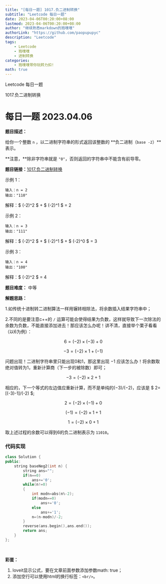 ```yaml
---
title: "[每日一题] 1017.负二进制转换"
subtitle: "Leetcode 每日一题"
date: 2023-04-06T00:20:00+08:00 
lastmod: 2023-04-06T00:20:00+08:00
author: "继续熟悉markdown的狍噗噗"
authorLink: "https://github.com/paopupupyc"
description: "Leetcode"
tags: 
    - Leetcode  
    - 狍噗噗
    - 进制转换
categories: 
    - 狍噗噗带你玩转力扣!
math: true
---
```


Leetcode 每日一题

1017.负二进制转换
<!--more-->

# 每日一题 2023.04.06

**题目描述：**

给你一个整数 `n` ，以二进制字符串的形式返回该整数的 **负二进制（`base -2`）**表示。

**注意，**除非字符串就是 `"0"`，否则返回的字符串中不能含有前导零。


**题目链接：**[1017.负二进制转换](https://leetcode.cn/problems/convert-to-base-2/)

示例 1：

    输入：n = 2
    输出："110"
解释：$ (-2)^2 $ + $ (-2)^1 $ = 2

示例 2：

    输入：n = 3
    输出："111"
解释：$ (-2)^2 $ + $ (-2)^1 $ + $ (-2)^0 $ = 3

示例 3：

    输入：n = 4
    输出："100"
解释：$ (-2)^2 $ = 4

**题目难度：** 中等

**解题思路：**

1.如传统十进制转二进制算法一样用辗转相除法，将余数插入结果字符串中；

2.不同的是要注意c++的 `/` 运算可能会使得结果为负数，这样就导致下一次除法的余数为负数，不能直接添加进去！那应该怎么办呢！讲不清，直接举个栗子看看（以6为例）：

$$ 6=(-2) \times (-3) +0 $$ 
  
$$ -3=(-2) \times 1 +(-1) $$
  
问题出现！二进制字符串里只能出现0和1，那这里出现 $-1$ 应该怎么办！将余数取绝对值转为1，重新计算商（下一步的被除数）即可；
  
$$ -3=(-2)\times 2+1 $$ 
  
相应的，下一个等式的左边值应重新计算，而不是单纯的$(-3)/ (-2)$，应该是
$ 2=[(-3)-1]/(-2) $;
  
$$ 2=(-2)\times (-1)+0 $$
  
$$ (-1)=(-2)\times1+1 $$
  
$$ 1=(-2)\times0+1 $$
  
取上述过程的余数可以得到6的负二进制表示为 `11010`。


### 代码实现

```c++
class Solution {
public:
    string baseNeg2(int n) {
        string ans="";
        if(n==0)
            ans+='0';
        while(n!=0)
        {
            int modn=abs(n%-2);
            if(modn==0)
                ans+='0';
            else
                ans+='1';
            n=(n-modn)/-2;
        }
        reverse(ans.begin(),ans.end());
        return ans;
    }
};
```
<br/>

**彩蛋：** 
1. loveit显示公式，要在文章前面参数添加参数math: true；
2. 添加空行可以使用html的换行标签：`<br/>`。



